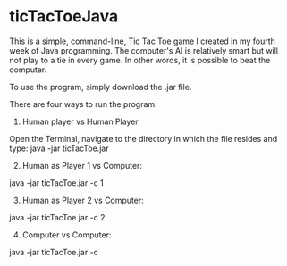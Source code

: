 ticTacToeJava
=============

This is a simple, command-line, Tic Tac Toe game I created in my fourth week of Java programming. The computer's AI is relatively smart but will not play to a tie in every game.  In other words, it is possible to beat the computer.

To use the program, simply download the .jar file. 

There are four ways to run the program:

1)  Human player vs Human Player

Open the Terminal, navigate to the directory in which the file resides and type:
  java -jar ticTacToe.jar
  
2)  Human as Player 1 vs Computer:

  java -jar ticTacToe.jar -c 1

3)  Human as Player 2 vs Computer:

  java -jar ticTacToe.jar -c 2
  
4) Computer vs Computer:

java -jar ticTacToe.jar -c




